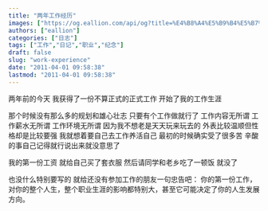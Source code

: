 ```yaml
---
title: "两年工作经历"
images: ["https://og.eallion.com/api/og?title=%E4%B8%A4%E5%B9%B4%E5%B7%A5%E4%BD%9C%E7%BB%8F%E5%8E%86"]
authors: ["eallion"]
categories: ["日志"]
tags: ["工作","日记","职业","纪念"]
draft: false
slug: "work-experience"
date: "2011-04-01 09:58:38"
lastmod: "2011-04-01 09:58:38"
---
```


两年前的今天
我获得了一份不算正式的正式工作
开始了我的工作生涯

那个时候没有那么多的规划和雄心壮志
只要有个工作做就行了
工作内容无所谓
工作薪水无所谓
工作环境无所谓
因为我不想老是天天玩来玩去的
外表比较温顺但性格却是比较要强
我就想着要自己去工作养活自己
最初的时候确实受了很多苦
辛酸的事自己记得就行说出来就没意思了

我的第一份工资
就给自己买了套衣服
然后请同学和老乡吃了一顿饭
就没了

也没什么特别要写的
就给还没有参加工作的朋友一句忠告吧：
你的第一份工作，对你的整个人生，整个职业生涯的影响都特别大，甚至它可能决定了你的人生发展方向。
